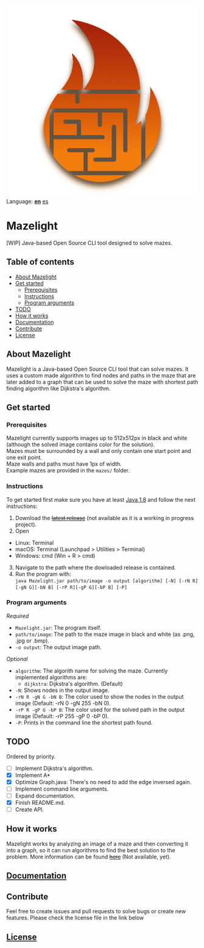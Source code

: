 
![Mazelight logo](https://github.com/SrGMC/mazelight/raw/master/logo.png)  
Language: **[en](https://github.com/SrGMC/mazelight/blob/master/README.md)** [es](https://github.com/SrGMC/mazelight/blob/master/README_es.md)

# Mazelight
[WIP] Java-based Open Source CLI tool designed to solve mazes.

## Table of contents
- [About Mazelight](#about)
- [Get started](#getstarted)
  - [Prerequisites](#prerequisites)
  - [Instructions](#instructions)
  - [Program arguments](#programarguments) 
- [TODO](#todo)
- [How it works](#howitworks)
- [Documentation](https://github.com/SrGMC/mazelight/blob/master/DOCUMENTATION.md)
- [Contribute](#contribute)
- [License](https://github.com/SrGMC/mazelight/blob/master/LICENSE)

<a name="about"></a>
## About Mazelight
Mazelight is a Java-based Open Source CLI tool that can solve mazes. It uses a custom made algorithm to find nodes and paths in the maze that are later added to a graph that can be used to solve the maze with shortest path finding algorithm like Dijkstra's algorithm.

<a name="getstarted"></a>
## Get started
<a name="prerequisites"></a>
### Prerequisites
Mazelight currently supports images up to 512x512px in black and white (although the solved image contains color for the solution).  
Mazes must be surrounded by a wall and only contain one start point and one exit point.  
Maze walls and paths must have 1px of width.  
Example mazes are provided in the `mazes/` folder.

<a name="instructions"></a>
### Instructions
To get started first make sure you have at least [Java 1.8](https://java.com/download) and follow the next instructions:
1. Download the ~~[latest release](https://github.com/SrGMC/mazelight/releases)~~ (not available as it is a working in progress project).
2. Open
  - Linux: Terminal
  - macOS: Terminal (Launchpad > Utilities > Terminal)
  - Windows: cmd (Win + R > cmd)
3. Navigate to the path where the dowloaded release is contained.
4. Run the program with:  
   `java Mazelight.jar path/to/image -o output [algorithm] [-N] [-rN R][-gN G][-bN B] [-rP R][-gP G][-bP B] [-P]`

<a name="programarguments"></a>
### Program arguments
*Required*
- `Mazelight.jar`: The program itself.
- `path/to/image`: The path to the maze image in black and white (as .png, .jpg or .bmp).
- `-o output`: The output image path.

*Optional*
- `algorithm`: The algorith name for solving the maze. Currently implemented algorithms are:
  - `dijkstra`: Dijkstra's algorithm. (Default)
- `-N`: Shows nodes in the output image.
- `-rN R -gN G -bN B`: The color used to show the nodes in the output image (Default: -rN 0 -gN 255 -bN 0).
- `-rP R -gP G -bP B`: The color used for the solved path in the output image (Default: -rP 255 -gP 0 -bP 0).
- `-P`: Prints in the command line the shortest path found.

<a name="todo"></a>
## TODO
Ordered by priority.

 - [ ] Implement Dijkstra's algorithm.
 - [x] Implement A*
 - [x] Optimize Graph.java:
    There's no need to add the edge inversed again.  
 - [ ] Implement command line arguments.
 - [ ] Expand documentation.
 - [x] Finish README.md.
 - [ ] Create API.

<a name="howitworks"></a>
## How it works
Mazelight works by analyzing an image of a maze and then converting it into a graph, so it can run algorithms to find the best solution to the problem.
More information can be found ~~[here](https://github.com/SrGMC/mazelight/blob/master/HOWITWORKS.md)~~ (Not available, yet).

## [Documentation](https://github.com/SrGMC/mazelight/blob/master/DOCUMENTATION.md)

<a name="contribute"></a>
## Contribute
Feel free to create issues and pull requests to solve bugs or create new features. Please check the license file in the link below  

## [License](https://github.com/SrGMC/mazelight/blob/master/LICENSE)
